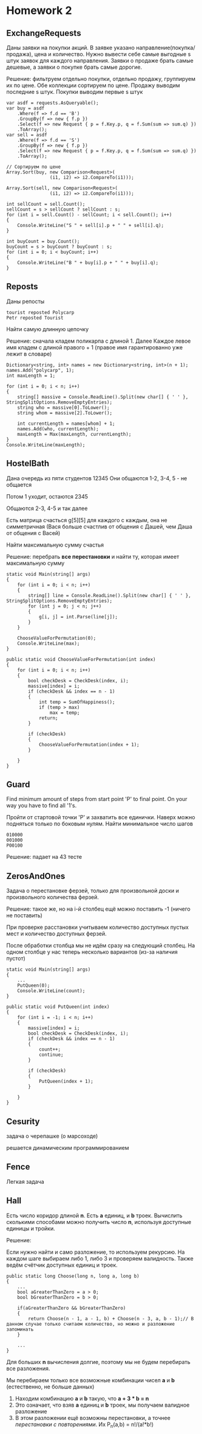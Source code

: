 # Homework 2

## ExchangeRequests
Даны заявки на покупки акций. В заявке указано направление(покупка/продажа), цена и количество. Нужно вывести себе самые выгодные s штук заявок для каждого направления. Заявки о продаже брать самые дешевые, а заявки о покупке брать самые дорогие.

Решение: фильтруем отдельно покупки, отдельно продажу, группируем их по цене. Обе коллекции сортируем по цене. Продажу выводим последние s штук. Покупки выводим первые s штук
```
var asdf = requests.AsQueryable();
var buy = asdf
	.Where(f => f.d == 'B')
	.GroupBy(f => new { f.p })
	.Select(f => new Request { p = f.Key.p, q = f.Sum(sum => sum.q) })
	.ToArray();
var sell = asdf
	.Where(f => f.d == 'S')
	.GroupBy(f => new { f.p })
	.Select(f => new Request { p = f.Key.p, q = f.Sum(sum => sum.q) })
	.ToArray();

// Сортируем по цене
Array.Sort(buy, new Comparison<Request>(
				(i1, i2) => i2.CompareTo(i1)));

Array.Sort(sell, new Comparison<Request>(
				(i1, i2) => i2.CompareTo(i1)));

int sellCount = sell.Count();
sellCount = s > sellCount ? sellCount : s;
for (int i = sell.Count() - sellCount; i < sell.Count(); i++)
{
	Console.WriteLine("S " + sell[i].p + " " + sell[i].q);
}

int buyCount = buy.Count();
buyCount = s > buyCount ? buyCount : s;
for (int i = 0; i < buyCount; i++)
{
	Console.WriteLine("B " + buy[i].p + " " + buy[i].q);
}
```

## Reposts
Даны репосты
```
tourist reposted Polycarp
Petr reposted Tourist
```

Найти самую длинную цепочку

Решение: сначала кладем поликарпа с длиной 1. Далее Каждое левое имя кладем с длиной правого + 1 (правое имя гарантированно уже лежит в словаре)

```
Dictionary<string, int> names = new Dictionary<string, int>(n + 1);
names.Add("polycarp", 1);
int maxLength = 1;

for (int i = 0; i < n; i++)
{
	string[] massive = Console.ReadLine().Split(new char[] { ' ' }, StringSplitOptions.RemoveEmptyEntries);
	string who = massive[0].ToLower();
	string whom = massive[2].ToLower();

	int currentLength = names[whom] + 1;
	names.Add(who, currentLength);
	maxLength = Max(maxLength, currentLength);
}
Console.WriteLine(maxLength);
```

## HostelBath
Дана очередь из пяти студентов 12345
Они общаются 1-2, 3-4, 5 - не общается

Потом 1 уходит, остаются 2345

Общаются 2-3, 4-5 и так далее

Есть матрица счасться g[5][5] для каждого с каждым, она не симметричная (Вася больше счастлив от общения с Дашей, чем Даша от общения с Васей)

Найти максимальную сумму счастья

Решение: перебрать **все перестановки** и найти ту, которая имеет максимальную сумму

```
static void Main(string[] args)
{
	for (int i = 0; i < n; i++)
	{
		string[] line = Console.ReadLine().Split(new char[] { ' ' }, StringSplitOptions.RemoveEmptyEntries);
		for (int j = 0; j < n; j++)
		{
			g[i, j] = int.Parse(line[j]);
		}
	}

	ChooseValueForPermutation(0);
	Console.WriteLine(max);
}

public static void ChooseValueForPermutation(int index)
{
	for (int i = 0; i < n; i++)
	{
		bool checkDesk = CheckDesk(index, i);
		massive[index] = i;
		if (checkDesk && index == n - 1)
		{
			int temp = SumOfHappiness();
			if (temp > max)
				max = temp;
			return;
		}

		if (checkDesk)
		{                  
			ChooseValueForPermutation(index + 1);
		}

	}
}
```
## Guard
Find minimum amount of steps from start point 'P' to final point. On your way you have to find all '1's.

Пройти от стартовой точки 'P' и захватить все единички. Наверх можно подняться только по боковым нулям. Найти минимальное число шагов
```
010000
001000
P00100
```
Решение: падает на 43 тесте

## ZerosAndOnes
Задача о перестановке ферзей, только для произвольной доски и произвольного количества ферзей. 

Решение: такое же, но на i-й столбец ещё можно поставить -1 (ничего не поставить)

При проверке расстановки учитываем количество доступных пустых мест и количество доступных ферзей.

После обработки столбца мы не идём сразу на следующий столбец. На одном столбце у нас теперь несколько вариантов (из-за наличия пустот)
```
static void Main(string[] args)
{
	...
	PutQueen(0);
	Console.WriteLine(count);
}

public static void PutQueen(int index)
{
	for (int i = -1; i < n; i++)
	{
		massive[index] = i;
		bool checkDesk = CheckDesk(index, i);
		if (checkDesk && index == n - 1)
		{
			count++;
			continue;
		}

		if (checkDesk)
		{
			PutQueen(index + 1);
		}

	}
}
```
## Cesurity
задача о черепашке (о марсоходе)

решается динамическим программированием

## Fence
Легкая задача

## Hall
Есть число коридор длиной **n**. Есть **a** единиц, и **b** троек. Вычислить сколькими способами можно получить число **n**, используя доступные единицы и тройки.

Решение:

Если нужно найти и само разложение, то используем рекурсию. На каждом шаге выбираем либо 1, либо 3 и проверяем валидность. Также ведём счётчик доступных единиц и троек.

```
public static long Choose(long n, long a, long b)
{
	...
	bool aGreaterThanZero = a > 0;
	bool bGreaterThanZero = b > 0;

	if(aGreaterThanZero && bGreaterThanZero)
	{
		return Choose(n - 1, a - 1, b) + Choose(n - 3, a, b - 1);// В данном случае только считаем количество, но можно и разложение запоминать
	}
		
	...
}
```

Для больших **n** вычисления долгие, поэтому мы не будем перебирать все разложения.

Мы перебираем только все возможные комбинации чисел **a** и **b** (естественно, не больше данных)
1. Находим комбинацию **a** и **b** такую, что **a + 3 * b = n**
1. Это означает, что взяв **a** единиц и **b** троек, мы получаем валидное разложение
1. В этом разложении ещё возможны перестановки, а точнее *перестановки с повторениями*. Их P<sub>n</sub>(a,b) = n!/(a!*b!)
